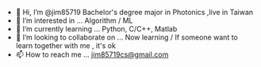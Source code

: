 - 👋 Hi, I’m @jim85719 Bachelor's degree  major in Photonics ,live in Taiwan
- 👀 I’m interested in ... Algorithm / ML
- 🌱 I’m currently learning ... Python, C/C++, Matlab
- 💞️ I’m looking to collaborate on ... Now learning / If someone want to  learn together with me , it's ok 
- 📫 How to reach me ... jim85719cs@gmail.com

<!---
jim85719/jim85719 is a ✨ special ✨ repository because its `README.md` (this file) appears on your GitHub profile.
You can click the Preview link to take a look at your changes.
--->
